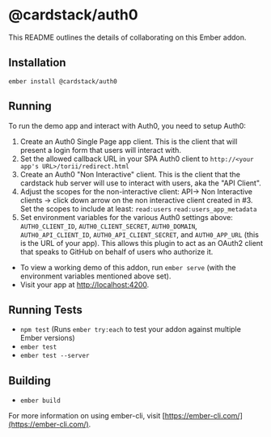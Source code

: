 # @cardstack/auth0

This README outlines the details of collaborating on this Ember addon.

## Installation

 `ember install @cardstack/auth0`

## Running

To run the demo app and interact with Auth0, you need to setup Auth0:
1. Create an Auth0 Single Page app client. This is the client that will present a login form that users will interact with.
2. Set the allowed callback URL in your SPA Auth0 client to `http://<your app's URL>/torii/redirect.html`
3. Create an Auth0 "Non Interactive" client. This is the client that the cardstack hub server will use to interact with users, aka the "API Client".
4. Adjust the scopes for the non-interactive client: API-> Non Interactive clients -> click down arrow on the non interactive client created in #3. Set the scopes to include at least: `read:users` `read:users_app_metadata`
5. Set environment variables for the various Auth0 settings above: `AUTH0_CLIENT_ID`, `AUTH0_CLIENT_SECRET`, `AUTH0_DOMAIN`, `AUTH0_API_CLIENT_ID`, `AUTH0_API_CLIENT_SECRET`, and `AUTH0_APP_URL` (this is the URL of your app). This allows this plugin to act as an OAuth2 client that speaks to GitHub on behalf of users who authorize it.

* To view a working demo of this addon, run `ember serve` (with the environment variables mentioned above set).
* Visit your app at [http://localhost:4200](http://localhost:4200).

## Running Tests

* `npm test` (Runs `ember try:each` to test your addon against multiple Ember versions)
* `ember test`
* `ember test --server`

## Building

* `ember build`

For more information on using ember-cli, visit [https://ember-cli.com/](https://ember-cli.com/).
